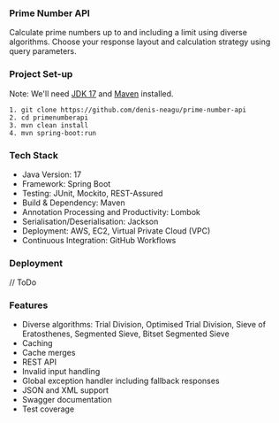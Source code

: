### Prime Number API
Calculate prime numbers up to and including a limit using diverse algorithms. 
Choose your response layout and calculation strategy using query parameters.
### Project Set-up
Note: We'll need [JDK 17](https://www.oracle.com/java/technologies/javase/jdk17-0-13-later-archive-downloads.html)
and [Maven](https://maven.apache.org/download.cgi) installed.
```text
1. git clone https://github.com/denis-neagu/prime-number-api
2. cd primenumberapi
3. mvn clean install
4. mvn spring-boot:run
```
### Tech Stack
- Java Version: 17
- Framework: Spring Boot
- Testing: JUnit, Mockito, REST-Assured
- Build & Dependency: Maven
- Annotation Processing and Productivity: Lombok
- Serialisation/Deserialisation: Jackson
- Deployment: AWS, EC2, Virtual Private Cloud (VPC)
- Continuous Integration: GitHub Workflows 
### Deployment
// ToDo
### Features
- Diverse algorithms: Trial Division, Optimised Trial Division, Sieve of Eratosthenes, Segmented Sieve, Bitset Segmented Sieve
- Caching
- Cache merges
- REST API
- Invalid input handling
- Global exception handler including fallback responses
- JSON and XML support
- Swagger documentation
- Test coverage 